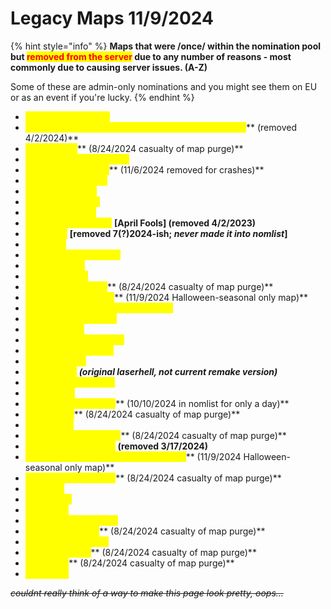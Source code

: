 # Legacy Maps 11/9/2024

{% hint style="info" %}
**Maps that were /once/ within the nomination pool but **<mark style="color:red;">**removed from the server**</mark>** due to any number of reasons - most commonly due to causing server issues. (A-Z)**

Some of these are admin-only nominations and you might see them on EU or as an event if you're lucky.
{% endhint %}

* <mark style="color:yellow;">**ze\_aperturescience**</mark>
* <mark style="color:yellow;">**ze\_among\_us\_green\_screen\_car\_crash \[April Fools]**</mark>** (removed 4/2/2024)**
* <mark style="color:yellow;">**ze\_aot\_trost**</mark>** (8/24/2024 casualty of map purge)**
* <mark style="color:yellow;">**ze\_attackontitan\_troster**</mark>
* <mark style="color:yellow;">**ze\_atix\_apocalypse**</mark>** (11/6/2024 removed for crashes)**
* <mark style="color:yellow;">**ze\_biohazard2\_rpd**</mark>
* <mark style="color:yellow;">**ze\_black\_lagoon**</mark>
* <mark style="color:yellow;">**ze\_blindingforest**</mark>
* <mark style="color:yellow;">**ze\_boatescape6**</mark>
* <mark style="color:yellow;">**ze\_christ\_is\_coming**</mark> **\[April Fools] (removed 4/2/2023)**
* <mark style="color:yellow;">**ze\_contra**</mark> **\[removed 7(?)2024-ish; **_**never made it into nomlist**_**]**
* <mark style="color:yellow;">**ze\_cruise**</mark>
* <mark style="color:yellow;">**ze\_death\_star\_escape**</mark>
* <mark style="color:yellow;">**ze\_expedition**</mark>
* <mark style="color:yellow;">**ze\_experiment**</mark>
* <mark style="color:yellow;">**ze\_fxii\_westersand**</mark>** (8/24/2024 casualty of map purge)**
* <mark style="color:yellow;">**ze\_halloween\_house**</mark>** (11/9/2024 Halloween-seasonal only map)**
* <mark style="color:yellow;">**ze\_honkai\_impact\_cyberpunk\_city**</mark>
* <mark style="color:yellow;">**ze\_infected\_tramway**</mark>
* <mark style="color:yellow;">**ze\_jungle\_lab**</mark>
* <mark style="color:yellow;">**ze\_jurassic\_park\_story**</mark>
* <mark style="color:yellow;">**ze\_kebab\_immigrant**</mark>
* <mark style="color:yellow;">**ze\_laboratoire**</mark>
* <mark style="color:yellow;">**ze\_laserhell**</mark> _**(original laserhell, not current remake version)**_
* <mark style="color:yellow;">**ze\_lotr\_mount\_doom**</mark>
* <mark style="color:yellow;">**ze\_m0w0m**</mark>
* <mark style="color:yellow;">**ze\_mountain\_escape**</mark>** (10/10/2024 in nomlist for only a day)**
* <mark style="color:yellow;">**ze\_obj\_filth**</mark>** (8/24/2024 casualty of map purge)**
* <mark style="color:yellow;">**ze\_onahole**</mark>
* <mark style="color:yellow;">**ze\_oot\_shadowtemple**</mark>** (8/24/2024 casualty of map purge)**
* <mark style="color:yellow;">**ze\_parkour\_paradise**</mark> **(removed 3/17/2024)**
* <mark style="color:yellow;">**ze\_peter\_griffin\_burger\_emporium\_v1**</mark>** (11/9/2024 Halloween-seasonal only map)**
* <mark style="color:yellow;">**ze\_predator\_ultimate**</mark>** (8/24/2024 casualty of map purge)**
* <mark style="color:yellow;">**ze\_realm**</mark>
* <mark style="color:yellow;">**ze\_shoplift**</mark>
* <mark style="color:yellow;">**ze\_skyrim**</mark>
* <mark style="color:yellow;">**ze\_sorrento\_resonate**</mark>
* <mark style="color:yellow;">**ze\_space\_station**</mark>** (8/24/2024 casualty of map purge)**
* <mark style="color:yellow;">**ze\_super\_mario\_64**</mark>
* <mark style="color:yellow;">**ze\_tesv\_skyrim**</mark>** (8/24/2024 casualty of map purge)**
* <mark style="color:yellow;">**ze\_warlab**</mark>** (8/24/2024 casualty of map purge)**
* <mark style="color:yellow;">**ze\_wuhan**</mark>

~~_couldnt really think of a way to make this page look pretty, oops..._~~
